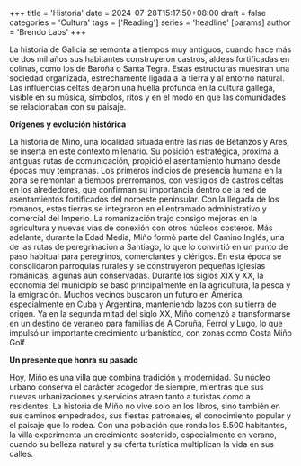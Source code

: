 +++
title = 'Historia'
date = 2024-07-28T15:17:50+08:00
draft = false
categories = 'Cultura'
tags = ['Reading']
series = 'headline'
[params]
  author = 'Brendo Labs'
+++

La historia de Galicia se remonta a tiempos muy antiguos, cuando hace más de dos mil años sus habitantes construyeron castros, aldeas fortificadas en colinas, como los de Baroña o Santa Tegra. Estas estructuras muestran una sociedad organizada, estrechamente ligada a la tierra y al entorno natural. Las influencias celtas dejaron una huella profunda en la cultura gallega, visible en su música, símbolos, ritos y en el modo en que las comunidades se relacionaban con su paisaje.

<!--more-->

<b>Orígenes y evolución histórica</b>

La historia de Miño, una localidad situada entre las rías de Betanzos y Ares, se inserta en este contexto milenario. Su posición estratégica, próxima a antiguas rutas de comunicación, propició el asentamiento humano desde épocas muy tempranas. Los primeros indicios de presencia humana en la zona se remontan a tiempos prerromanos, con vestigios de castros celtas en los alrededores, que confirman su importancia dentro de la red de asentamientos fortificados del noroeste peninsular.
Con la llegada de los romanos, estas tierras se integraron en el entramado administrativo y comercial del Imperio. La romanización trajo consigo mejoras en la agricultura y nuevas vías de conexión con otros núcleos costeros. Más adelante, durante la Edad Media, Miño formó parte del Camino Inglés, una de las rutas de peregrinación a Santiago, lo que lo convirtió en un punto de paso habitual para peregrinos, comerciantes y clérigos. En esta época se consolidaron parroquias rurales y se construyeron pequeñas iglesias románicas, algunas aún conservadas.
Durante los siglos XIX y XX, la economía del municipio se basó principalmente en la agricultura, la pesca y la emigración. Muchos vecinos buscaron un futuro en América, especialmente en Cuba y Argentina, manteniendo lazos con su tierra de origen. Ya en la segunda mitad del siglo XX, Miño comenzó a transformarse en un destino de veraneo para familias de A Coruña, Ferrol y Lugo, lo que impulsó un importante crecimiento urbanístico, con zonas como Costa Miño Golf.

<b>Un presente que honra su pasado</b>

Hoy, Miño es una villa que combina tradición y modernidad. Su núcleo urbano conserva el carácter acogedor de siempre, mientras que sus nuevas urbanizaciones y servicios atraen tanto a turistas como a residentes. La historia de Miño no vive solo en los libros, sino también en sus caminos empedrados, sus fiestas patronales, el conocimiento popular y el paisaje que lo rodea. Con una población que ronda los 5.500 habitantes, la villa experimenta un crecimiento sostenido, especialmente en verano, cuando su belleza natural y su oferta turística multiplican la vida en sus calles.
